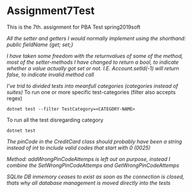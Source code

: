 # Assignment7Test
This is the 7th. assignment for PBA Test spring2019soft

*All the setter and getters I would normally implement using the shorthand: public fieldName {get; set;}*

*I have taken some freedom with the returnvalues of some of the method, most of the setter-methods I have changed to return a bool, to indicate whether a value actually got set or not. I.E. Account.setId(-1) will return false, to indicate invalid method call*

*I've trid to divided tests into meanfull categories (categories instead of suites)*
To run one or more specific test-categories (filter also accepts regex)
```
dotnet test --filter TestCategory=<CATEGORY-NAME>
```
To run all the test disregarding category
```
dotnet test
```

*The pinCode in the CreditCard class should probably have been a string instead of int to include valid codes that start with 0 (0025)*

*Method: addWrongPinCodeAttemps is left out on purpose, instead I combine the SetWrongPinCodeAttemps and GetWrongPinCodeAttemps*

*SQLite DB inmemory ceases to exist as soon as the connection is closed, thats why all database management is moved directly into the tests*

